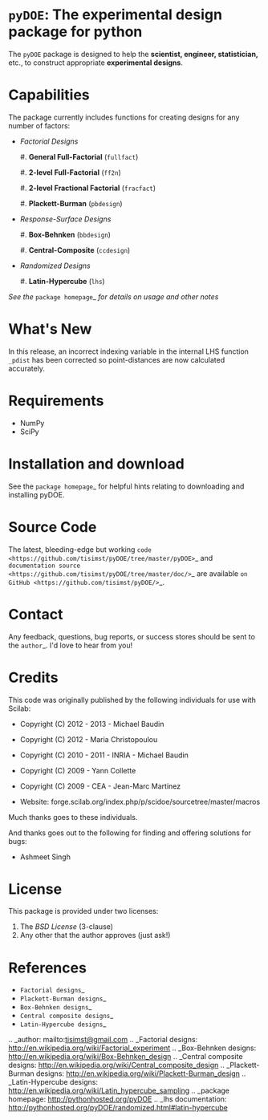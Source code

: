 ``pyDOE``: The experimental design package for python
=====================================================

The ``pyDOE`` package is designed to help the 
**scientist, engineer, statistician,** etc., to construct appropriate 
**experimental designs**.

Capabilities
============

The package currently includes functions for creating designs for any 
number of factors:

- *Factorial Designs*

  #. **General Full-Factorial** (``fullfact``)

  #. **2-level Full-Factorial** (``ff2n``)

  #. **2-level Fractional Factorial** (``fracfact``)

  #. **Plackett-Burman** (``pbdesign``)

- *Response-Surface Designs* 

  #. **Box-Behnken** (``bbdesign``)

  #. **Central-Composite** (``ccdesign``)

- *Randomized Designs*

  #. **Latin-Hypercube** (``lhs``)
  
*See the* `package homepage`_ *for details on usage and other notes*

What's New
==========

In this release, an incorrect indexing variable in the internal LHS function
``_pdist`` has been corrected so point-distances are now calculated accurately.

Requirements
============

- NumPy
- SciPy

Installation and download
=========================

See the `package homepage`_ for helpful hints relating to downloading
and installing pyDOE.

Source Code
===========

The latest, bleeding-edge but working `code
<https://github.com/tisimst/pyDOE/tree/master/pyDOE>`_
and `documentation source
<https://github.com/tisimst/pyDOE/tree/master/doc/>`_ are
available `on GitHub <https://github.com/tisimst/pyDOE/>`_.

Contact
=======

Any feedback, questions, bug reports, or success stores should
be sent to the `author`_. I'd love to hear from you!

Credits
=======

This code was originally published by the following individuals for use with
Scilab:
    
- Copyright (C) 2012 - 2013 - Michael Baudin
- Copyright (C) 2012 - Maria Christopoulou
- Copyright (C) 2010 - 2011 - INRIA - Michael Baudin
- Copyright (C) 2009 - Yann Collette
- Copyright (C) 2009 - CEA - Jean-Marc Martinez

- Website: forge.scilab.org/index.php/p/scidoe/sourcetree/master/macros

Much thanks goes to these individuals.

And thanks goes out to the following for finding and offering solutions for
bugs:

- Ashmeet Singh

License
=======

This package is provided under two licenses:

1. The *BSD License* (3-clause)
2. Any other that the author approves (just ask!)

References
==========

- `Factorial designs`_
- `Plackett-Burman designs`_
- `Box-Behnken designs`_
- `Central composite designs`_
- `Latin-Hypercube designs`_

.. _author: mailto:tisimst@gmail.com
.. _Factorial designs: http://en.wikipedia.org/wiki/Factorial_experiment
.. _Box-Behnken designs: http://en.wikipedia.org/wiki/Box-Behnken_design
.. _Central composite designs: http://en.wikipedia.org/wiki/Central_composite_design
.. _Plackett-Burman designs: http://en.wikipedia.org/wiki/Plackett-Burman_design
.. _Latin-Hypercube designs: http://en.wikipedia.org/wiki/Latin_hypercube_sampling
.. _package homepage: http://pythonhosted.org/pyDOE
.. _lhs documentation: http://pythonhosted.org/pyDOE/randomized.html#latin-hypercube
